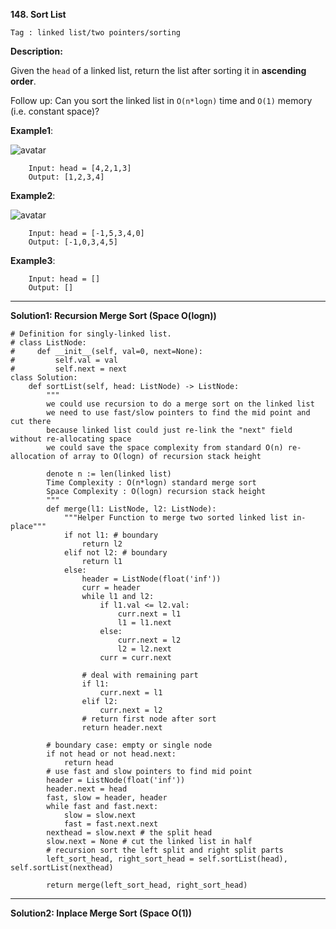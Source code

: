 **148. Sort List**

```Tag : linked list/two pointers/sorting```

**Description:**

Given the ```head``` of a linked list, return the list after sorting it in **ascending order**.

Follow up: Can you sort the linked list in ```O(n*logn)``` time and ```O(1)``` memory (i.e. constant space)?


**Example1**:

![avatar](Fig/148-E1.jpeg)

		Input: head = [4,2,1,3]
		Output: [1,2,3,4]

**Example2**:

![avatar](Fig/148-E2.jpeg)

		Input: head = [-1,5,3,4,0]
		Output: [-1,0,3,4,5]

**Example3**:

		Input: head = []
		Output: []

        
-----------

**Solution1: Recursion Merge Sort (Space O(logn))**

```
# Definition for singly-linked list.
# class ListNode:
#     def __init__(self, val=0, next=None):
#         self.val = val
#         self.next = next
class Solution:
    def sortList(self, head: ListNode) -> ListNode:
        """
        we could use recursion to do a merge sort on the linked list
        we need to use fast/slow pointers to find the mid point and cut there
        because linked list could just re-link the "next" field without re-allocating space
        we could save the space complexity from standard O(n) re-allocation of array to O(logn) of recursion stack height
        
        denote n := len(linked list)
        Time Complexity : O(n*logn) standard merge sort
        Space Complexity : O(logn) recursion stack height
        """
        def merge(l1: ListNode, l2: ListNode):
            """Helper Function to merge two sorted linked list in-place"""
            if not l1: # boundary
                return l2
            elif not l2: # boundary
                return l1
            else:
                header = ListNode(float('inf'))
                curr = header
                while l1 and l2:
                    if l1.val <= l2.val:
                        curr.next = l1
                        l1 = l1.next
                    else:
                        curr.next = l2
                        l2 = l2.next
                    curr = curr.next 
                
                # deal with remaining part
                if l1:
                    curr.next = l1
                elif l2:
                    curr.next = l2
                # return first node after sort
                return header.next 
        
        # boundary case: empty or single node
        if not head or not head.next:
            return head
        # use fast and slow pointers to find mid point
        header = ListNode(float('inf'))
        header.next = head
        fast, slow = header, header
        while fast and fast.next:
            slow = slow.next
            fast = fast.next.next
        nexthead = slow.next # the split head
        slow.next = None # cut the linked list in half
        # recursion sort the left split and right split parts
        left_sort_head, right_sort_head = self.sortList(head), self.sortList(nexthead)
        
        return merge(left_sort_head, right_sort_head)
```

-----------

**Solution2: Inplace Merge Sort (Space O(1))**

```python

```

